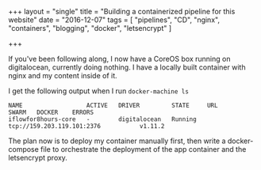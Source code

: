 +++
layout = "single"
title = "Building a containerized pipeline for this website"
date = "2016-12-07"
tags = [
  "pipelines",
  "CD",
  "nginx",
  "containers",
  "blogging",
  "docker",
  "letsencrypt"
  ]

+++

If you've been following along, I now have a CoreOS box running on digitalocean, currently doing nothing. I have a locally built container with nginx and my content inside of it.

I get the following output when I run `docker-machine ls`

    NAME                  ACTIVE   DRIVER         STATE     URL                          SWARM   DOCKER    ERRORS
    iflowfor8hours-core   -        digitalocean   Running   tcp://159.203.119.101:2376           v1.11.2   
    
The plan now is to deploy my container manually first, then write a docker-compose file to orchestrate the deployment of the app container and the letsencrypt proxy.



